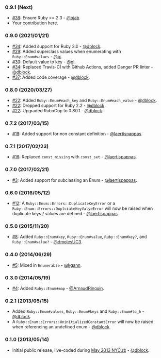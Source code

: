 ### 0.9.1 (Next)

* [#38](https://github.com/dblock/ruby-enum/pull/38): Ensure Ruby >= 2.3 - [@ojab](https://github.com/ojab).
* Your contribution here.

### 0.9.0 (2021/01/21)

* [#34](https://github.com/dblock/ruby-enum/pull/34): Added support for Ruby 3.0 - [@dblock](https://github.com/dblock).
* [#29](https://github.com/dblock/ruby-enum/pull/29): Added superclass values when enumerating with `Ruby::Enum#values` - [@gi](https://github.com/gi).
* [#30](https://github.com/dblock/ruby-enum/pull/30): Default value to key - [@gi](https://github.com/gi).
* [#34](https://github.com/dblock/ruby-enum/pull/34): Replaced Travis-CI with Github Actions, added Danger PR linter - [@dblock](https://github.com/dblock).
* [#37](https://github.com/dblock/ruby-enum/pull/37): Added code coverage - [@dblock](https://github.com/dblock).

### 0.8.0 (2020/03/27)

* [#22](https://github.com/dblock/ruby-enum/pull/22): Added `Ruby::Enum#each_key` and `Ruby::Enum#each_value` - [@dblock](https://github.com/dblock).
* [#22](https://github.com/dblock/ruby-enum/pull/22): Dropped support for Ruby 2.2 - [@dblock](https://github.com/dblock).
* [#22](https://github.com/dblock/ruby-enum/pull/22): Upgraded RuboCop to 0.80.1 - [@dblock](https://github.com/dblock).

### 0.7.2 (2017/03/15)

* [#18](https://github.com/dblock/ruby-enum/pull/18): Added support for non constant definition - [@laertispappas](https://github.com/laertispappas).

### 0.7.1 (2017/02/23)

* [#16](https://github.com/dblock/ruby-enum/pull/16): Replaced `const_missing` with `const_set` - [@laertispappas](https://github.com/laertispappas).

### 0.7.0 (2017/02/21)

* [#3](https://github.com/dblock/ruby-enum/pull/13): Added support for subclassing an Enum - [@laertispappas](https://github.com/laertispappas).

### 0.6.0 (2016/05/12)

* [#12](https://github.com/dblock/ruby-enum/pull/12): A `Ruby::Enum::Errors::DuplicateKeyError` or a `Ruby::Enum::Errors::DuplciateKeyValyeError` will now be raised when duplicate keys / values are defined - [@laertispappas](https://github.com/laertispappas).

### 0.5.0 (2015/11/20)

* [#8](https://github.com/dblock/ruby-enum/pull/8): Added `Ruby::Enum#key`, `Ruby::Enum#value`, `Ruby::Enum#key?`, and `Ruby::Enum#value?` - [@dmolesUC3](https://github.com/dmolesUC3).

### 0.4.0 (2014/06/29)

* [#5](https://github.com/dblock/ruby-enum/pull/5): Mixed in `Enumerable` - [@kgann](https://github.com/kgann).

### 0.3.0 (2014/05/19)

* [#4](https://github.com/dblock/ruby-enum/pull/4): Added `Ruby::Enum#map` - [@ArnaudRinquin](https://github.com/ArnaudRinquin).

### 0.2.1 (2013/05/15)

* Added `Ruby::Enum#values`, `Ruby::Enum#keys` and `Ruby::Enum#to_h` - [@dblock](https://github.com/dblock).
* A `Ruby::Enum::Errors::UninitializedConstantError` will now be raised when referencing an undefined enum - [@dblock](https://github.com/dblock).

### 0.1.0 (2013/05/14)

* Initial public release, live-coded during [May 2013 NYC.rb](http://code.dblock.org/your-first-ruby-gem) - [@dblock](https://github.com/dblock).
